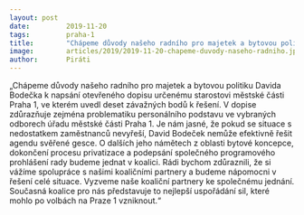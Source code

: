```yaml
---
layout: post
date:         2019-11-20
tags:         praha-1
title:        "Chápeme důvody našeho radního pro majetek a bytovou politiku Davida Bodečka"
image: 	      articles/2019/2019-11-20-chapeme-duvody-naseho-radniho.jpg
author:       Piráti
---
```

„Chápeme důvody našeho radního pro majetek a bytovou politiku Davida Bodečka k napsání otevřeného dopisu 
určenému starostovi městské části Praha 1, ve kterém uvedl deset závažných bodů k řešení. V dopise zdůrazňuje 
zejména problematiku personálního podstavu ve vybraných odborech úřadu městské části Praha 1. Je nám jasné, 
že pokud se situace s nedostatkem zaměstnanců nevyřeší, David Bodeček nemůže efektivně řešit agendu svěřené gesce. 
O dalších jeho námětech z oblasti bytové koncepce, dokončení procesu privatizace a podepsání společného programového 
prohlášení rady budeme jednat v koalici. Rádi bychom zdůraznili, že si vážíme spolupráce s našimi koaličními partnery 
a budeme nápomocni v řešení celé situace. Vyzveme naše koaliční partnery ke společnému jednání. 
Současná koalice pro nás představuje to nejlepší uspořádání sil, které mohlo po volbách na Praze 1 vzniknout.“
